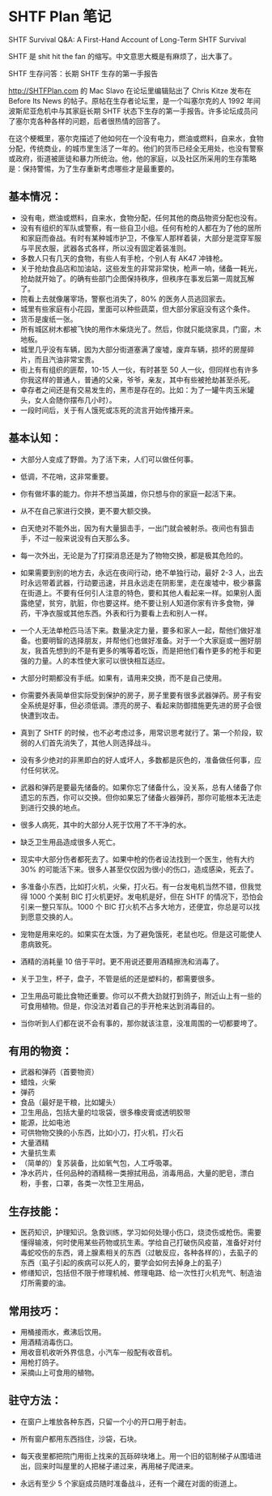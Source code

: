 # SHTF Plan 笔记

SHTF Survival Q&A: A First-Hand Account of Long-Term SHTF Survival

SHTF 是 shit hit the fan 的缩写。中文意思大概是有麻烦了，出大事了。

SHTF 生存问答：长期 SHTF 生存的第一手报告

http://SHTFPlan.com 的 Mac Slavo 在论坛里编辑贴出了 Chris Kitze 发布在 Before Its News 的帖子。原帖在生存者论坛里，是一个叫塞尔克的人 1992 年间波斯尼亚危机中与其家庭长期 SHTF 状态下生存的第一手报告。许多论坛成员问了塞尔克各种各样的问题，后者很热情的回答了。

在这个梗概里，塞尔克描述了他如何在一个没有电力，燃油或燃料，自来水，食物分配，传统商业，的城市里生活了一年的。他们的货币已经全无用处，也没有警察或政府，街道被匪徒和暴力所统治。他，他的家庭，以及社区所采用的生存策略是：保持警惕，为了生存重新考虑哪些才是最重要的。

## 基本情况：

- 没有电，燃油或燃料，自来水，食物分配，任何其他的商品物资分配也没有。
- 没有有组织的军队或警察，有一些自卫小组。任何有枪的人都在为了他的居所和家庭而奋战。有时有某种城市护卫，不像军人那样着装，大部分是混穿军服与平民衣服，武器各式各样，所以没有固定着装准则。
- 多数人只有几天的食物，有些人有手枪，个别人有 AK47 冲锋枪。
- 关于抢劫食品店和加油站，这些发生的非常非常快，枪声一响，储备一耗光，抢劫就开始了。的确有些部门企图保持秩序，但秩序在事发后第一周就瓦解了。
- 院看上去就像屠宰场，警察也消失了，80% 的医务人员逃回家去。
- 城里有些家庭有小花园，里面可以种些蔬菜，但大部分家庭没有这个条件。
- 货币是废纸一张。
- 所有城区树木都被飞快的用作木柴烧光了。然后，你就只能烧家具，门窗，木地板。
- 城里几乎没有车辆，因为大部分街道塞满了废墟，废弃车辆，损坏的房屋碎片，而且汽油非常宝贵。
- 街上有有组织的匪帮，10-15 人一伙，有时甚至 50 人一伙，但同样也有许多你我这样的普通人，普通的父亲，爷爷，亲友，其中有些被抢劫甚至杀死。
- 幸存者之间还是有交易发生的，黑市是存在的。比如：为了一罐牛肉玉米罐头，女人会随你摆布几小时）。
- 一段时间后，关于有人饿死或冻死的流言开始传播开来。

## 基本认知：

- 大部分人变成了野兽。为了活下来，人们可以做任何事。
- 低调，不花哨，这非常重要。
- 你有做坏事的能力。你并不想当英雄，你只想与你的家庭一起活下来。
- 从不在自己家进行交换，更不要大额交换。


- 白天绝对不能外出，因为有大量狙击手，一出门就会被射杀。夜间也有狙击手，不过一般来说没有白天那么多。
- 每一次外出，无论是为了打探消息还是为了物物交换，都是极其危险的。
- 如果需要到别的地方去，永远在夜间行动，绝不单独行动，最好 2-3 人，出去时永远带着武器，行动要迅速，并且永远走在阴影里，走在废墟中，极少暴露在街道上。不要有任何引人注意的特色，要和其他人看起来一样。如果别人面露绝望，贫穷，肮脏，你也要这样。绝不要让别人知道你家有许多食物，弹药，干净衣服或其他东西。外表和行为要看上去和别人一样。
- 一个人无法单枪匹马活下来。数量决定力量，要多和家人一起，帮他们做好准备。也要明智的选择朋友，并帮他们也做好准备。对于一个大家庭或一圈好朋友，我首先想到的不是有更多的嘴等着吃饭，而是把他们看作更多的枪手和更强的力量。人的本性使大家可以很快相互适应。
- 大部分时期都没有手纸。如果有，请用来交换，而不是自己使用。
- 你需要外表简单但实际受到保护的房子，房子里要有很多武器弹药。房子有安全系统是好事，但必须低调。漂亮的房子、看起来防御措施更先进的房子会很快遭到攻击。
- 真到了 SHTF 的时候，也不必考虑过多，用常识思考就行了。第一个阶段，软弱的人们首先消失了，其他人则选择战斗。
- 没有多少绝对的非黑即白的好人或坏人，多数都是灰色的，准备做任何事，应付任何状况。
- 武器和弹药是要最先储备的。如果你忘了储备什么，没关系，总有人储备了你遗忘的东西，你可以交换。但你如果忘了储备火器弹药，那你可能根本无法走到进行交换的地点。
- 很多人病死，其中的大部分人死于饮用了不干净的水。
- 缺乏卫生用品造成很多人死亡。
- 现实中大部分伤者都死去了。如果中枪的伤者设法找到一个医生，他有大约 30% 的可能活下来。很多人甚至仅仅因为很小的伤口，造成感染，死去了。
- 多准备小东西，比如打火机，火柴，打火石。有一台发电机当然不错，但我觉得 1000 个美制 BIC 打火机更好。发电机是好，但在 SHTF 的情况下，恐怕会引来一整只军队。1000 个 BIC 打火机不占多大地方，还便宜，你总是可以找到愿意交换的人。
- 宠物是用来吃的。如果实在太饿，为了避免饿死，老鼠也吃。但是这可能使人患病致死。
- 酒精的消耗量 10 倍于平时。更不用说还要用酒精擦洗和消毒了。
- 关于卫生，杯子，盘子，不管是纸的还是塑料的，都需要很多。
- 卫生用品可能比食物还重要。你可以不费大劲就打到鸽子，附近山上有一些的可食用植物。但是，你没法对着自己的手开枪来达到消毒目的。
- 当你听到人们都在说不会有事的，那你就该注意，没准周围的一切都要垮了。

## 有用的物资：

- 武器和弹药（首要物资）
- 蜡烛，火柴
- 弹药
- 食品（最好是干粮，比如罐头）
- 卫生用品，包括大量的垃圾袋，很多橡皮膏或透明胶带
- 能源，比如电池
- 可供物物交换的小东西，比如小刀，打火机，打火石
- 大量酒精
- 大量抗生素
- （简单的）复苏装备，比如氧气包，人工呼吸罩。
- 净水药片，任何品种的酒精棉一类擦拭用品，消毒用品，大量的肥皂，漂白粉，手套，口罩，各类一次性卫生用品，

## 生存技能：

- 医药知识，护理知识。急救训练，学习如何处理小伤口，烧烫伤或枪伤。需要懂得输液，何时使用某些药物或抗生素。学给自己打破伤风疫苗，准备好对付毒蛇咬伤的东西，肾上腺素相关的东西（过敏反应，各种各样的），去虱子的东西（虱子引起的疾病可以死人的，要学会如何去掉身上的虱子）
- 修缮知识，包括但不限于修理机械、修理电路、给一次性打火机充气、制造油灯所需要的油。

## 常用技巧：

- 用桶接雨水，煮沸后饮用。
- 用酒精消毒伤口。
- 用收音机收听外界信息，小汽车一般配有收音机。
- 用枪打鸽子。
- 采摘山上可食用的植物。

## 驻守方法：

- 在窗户上堆放各种东西，只留一个小的开口用于射击。
- 所有窗户都用东西挡住，沙袋，石块。
- 每天夜里都把院门用街上找来的瓦砾碎块堵上。用一个旧的铝制梯子从围墙进出，回来时叫屋里的人把梯子递过来，再用梯子爬进来。

- 永远有至少 5 个家庭成员随时准备战斗，还有一个藏在对面的街道上。







